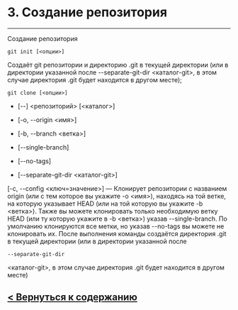 # 3. Создание репозитория

****

Создание репозитория
```
git init [<опции>]
``` 
 Создаёт git репозитории и директорию .git в текущей директории (или в директории указанной после 
 --separate-git-dir <каталог-git>, в этом случае директория .git будет находится в другом месте);

```
git clone [<опции>] 
```

* [--] <репозиторий> [<каталог>] 

* [-o, --origin <имя>] 

* [-b, --branch <ветка>]

* [--single-branch]

* [--no-tags] 

* [--separate-git-dir <каталог-git>]
 

[-c, --config <ключ=значение>] — Клонирует репозитории с названием origin (или с тем которое вы укажите -o <имя>), находясь на той ветке, на которую указывает HEAD (или на той которую вы укажите -b <ветка>). Также вы можете клонировать только необходимую ветку HEAD (или ту которую укажите в -b <ветка>) указав --single-branch. По умолчанию клонируются все метки, но указав --no-tags вы можете не клонировать их. После выполнения команды создаётся директория .git в текущей директории (или в директории указанной после 
  ```
  --separate-git-dir 
  ```
  <каталог-git>, в этом случае директория .git будет находится в другом месте)



  ## [< Вернуться к содержанию](./readme.md)